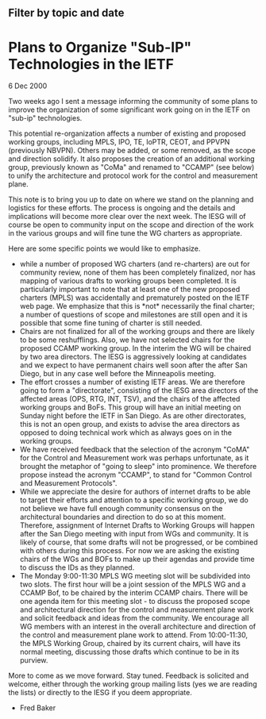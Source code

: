 Filter by topic and date
------------------------

Plans to Organize "Sub-IP" Technologies in the IETF
===================================================

6 Dec 2000

Two weeks ago I sent a message informing the community of some plans to improve the organization of some significant work going on in the IETF on "sub-ip" technologies.

This potential re-organization affects a number of existing and proposed working groups, including MPLS, IPO, TE, IoPTR, CEOT, and PPVPN (previously NBVPN). Others may be added, or some removed, as the scope and direction solidify. It also proposes the creation of an additional working group, previously known as "CoMa" and renamed to "CCAMP" (see below) to unify the architecture and protocol work for the control and measurement plane. 

This note is to bring you up to date on where we stand on the planning and logistics for these efforts. The process is ongoing and the details and implications will become more clear over the next week. The IESG will of course be open to community input on the scope and direction of the work in the various groups and will fine tune the WG charters as appropriate. 

Here are some specific points we would like to emphasize. 

* while a number of proposed WG charters (and re-charters) are out for community review, none of them has been completely finalized, nor has mapping of various drafts to working groups been completed. It is particularly important to note that at least one of the new proposed charters (MPLS) was accidentally and prematurely posted on the IETF web page. We emphasize that this is \*not\* necessarily the final charter; a number of questions of scope and milestones are still open and it is possible that some fine tuning of charter is still needed.
* Chairs are not finalized for all of the working groups and there are likely to be some reshufflings. Also, we have not selected chairs for the proposed CCAMP working group. In the interim the WG will be chaired by two area directors. The IESG is aggressively looking at candidates and we expect to have permanent chairs well soon after the after San Diego, but in any case well before the Minneapolis meeting.
* The effort crosses a number of existing IETF areas. We are therefore going to form a "directorate", consisting of the IESG area directors of the affected areas (OPS, RTG, INT, TSV), and the chairs of the affected working groups and BoFs. This group will have an initial meeting on Sunday night before the IETF in San Diego. As are other directorates, this is not an open group, and exists to advise the area directors as opposed to doing technical work which as always goes on in the working groups.
* We have received feedback that the selection of the acronym "CoMA" for the Control and Measurement work was perhaps unfortunate, as it brought the metaphor of "going to sleep" into prominence. We therefore propose instead the acronym "CCAMP", to stand for "Common Control and Measurement Protocols".
* While we appreciate the desire for authors of internet drafts to be able to target their efforts and attention to a specific working group, we do not believe we have full enough community consensus on the architectural boundaries and direction to do so at this moment. Therefore, assignment of Internet Drafts to Working Groups will happen after the San Diego meeting with input from WGs and community. It is likely of course, that some drafts will not be progressed, or be combined with others during this process. For now we are asking the existing chairs of the WGs and BOFs to make up their agendas and provide time to discuss the IDs as they planned.
* The Monday 9:00-11:30 MPLS WG meeting slot will be subdivided into two slots. The first hour will be a joint session of the MPLS WG and a CCAMP Bof, to be chaired by the interim CCAMP chairs. There will be one agenda item for this meeting slot - to discuss the proposed scope and architectural direction for the control and measurement plane work and solicit feedback and ideas from the community. We encourage all WG members with an interest in the overall architecture and direction of the control and measurement plane work to attend. From 10:00-11:30, the MPLS Working Group, chaired by its current chairs, will have its normal meeting, discussing those drafts which continue to be in its purview.

More to come as we move forward. Stay tuned. Feedback is solicited and welcome, either through the working group mailing lists (yes we are reading the lists) or directly to the IESG if you deem appropriate. 

- Fred Baker

